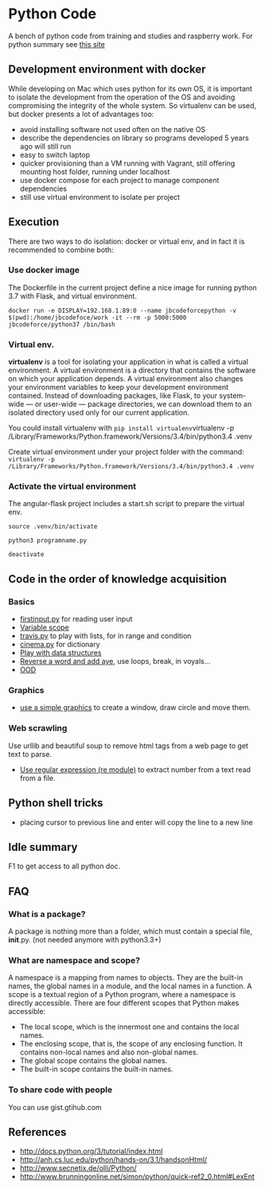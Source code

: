 # Python Code
A bench of python code from training and studies and raspberry work. For python summary see [this site](https://jbcodeforce.github.io/#/studies)

## Development environment with docker
While developing on Mac which uses python for its own OS, it is important to isolate the development from the operation of the OS and avoiding compromising the integrity of the whole system. So virtualenv can be used, but docker presents a lot of advantages too:
* avoid installing software not used often on the native OS
* describe the dependencies on library so programs developed 5 years ago will still run
* easy to switch laptop
* quicker provisioning than a VM running with Vagrant, still offering mounting host folder, running under localhost
* use docker compose for each project to manage component dependencies
* still use virtual environment to isolate per project

## Execution

There are two ways to do isolation: docker or virtual env, and in fact it is recommended to combine both:

### Use docker image
The Dockerfile in the current project define a nice image for running python 3.7 with Flask, and virtual environment.

` docker run -e DISPLAY=192.168.1.89:0 --name jbcodeforcepython -v $(pwd):/home/jbcodefoce/work -it --rm -p 5000:5000 jbcodeforce/python37 /bin/bash `

### Virtual env.
**virtualenv** is a tool for isolating your application in what is called a virtual environment. A virtual environment is a directory that contains the software on which your application depends. A virtual environment also changes your environment variables to keep your development environment contained. Instead of downloading packages, like Flask, to your system-wide — or user-wide — package directories, we can download them to an isolated directory used only for our current application.

You could install virtualenv with `pip install virtualenv`virtualenv -p /Library/Frameworks/Python.framework/Versions/3.4/bin/python3.4 .venv

Create virtual environment under your project folder with the command:
`virtualenv -p /Library/Frameworks/Python.framework/Versions/3.4/bin/python3.4 .venv`

### Activate the virtual environment
The angular-flask project includes a start.sh script to prepare the virtual env.
```
source .venv/bin/activate

python3 programname.py

deactivate
```

## Code in the order of knowledge acquisition
### Basics
* [firstinput.py](python-bible/firstinput.py) for reading user input
* [Variable scope](python-bible/scope.py)
* [travis.py](python-bible/travis.py) to play with lists, for in range and condition
* [cinema.py](python-bible/cinema.py) for dictionary
* [Play with data structures](python-bible/datastructure.py)
* [Reverse a word and add aye](python-bible/pig.py), use loops, break, in voyals...
* [OOD](python-bible/coins.py)

### Graphics
* [use a simple graphics](graphics/testgraphics.py) to create a window, draw circle and move them.

### Web scrawling
Use urllib and beautiful soup to remove html tags from a web page to get text to parse.
* [Use regular expression (re module)](web_data/countNumbers.py) to extract number from a text read from a file.

## Python shell tricks
* placing cursor to previous line and enter will copy the line to a new line


## Idle summary
F1 to get access to all python doc.

## FAQ
### What is a package?
A package is nothing more than a folder, which must contain a special file, __init__.py. (not needed anymore with python3.3+)

### What are namespace and scope?
A namespace is a mapping from names to objects. They are the built-in names, the global names in a module, and the local names in a function.
A scope is a textual region of a Python program, where a namespace is directly accessible. There are four different scopes that Python makes accessible:
* The local scope, which is the innermost one and contains the local names.
* The enclosing scope, that is, the scope of any enclosing function. It contains non-local names and also non-global names.
* The global scope contains the global names.
* The built-in scope contains the built-in names.

### To share code with people
You can use gist.gtihub.com


## References
* http://docs.python.org/3/tutorial/index.html
* http://anh.cs.luc.edu/python/hands-on/3.1/handsonHtml/
* http://www.secnetix.de/olli/Python/
* http://www.brunningonline.net/simon/python/quick-ref2_0.html#LexEnt
